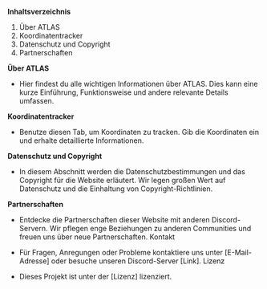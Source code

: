 **Inhaltsverzeichnis**

1. Über ATLAS
2. Koordinatentracker
3. Datenschutz und Copyright
4. Partnerschaften

**Über ATLAS**

- Hier findest du alle wichtigen Informationen über ATLAS. Dies kann eine kurze Einführung, Funktionsweise und andere relevante Details umfassen.

**Koordinatentracker**

- Benutze diesen Tab, um Koordinaten zu tracken. Gib die Koordinaten ein und erhalte detaillierte Informationen.

**Datenschutz und Copyright**

- In diesem Abschnitt werden die Datenschutzbestimmungen und das Copyright für die Website erläutert. Wir legen großen Wert auf Datenschutz und die Einhaltung von Copyright-Richtlinien.

**Partnerschaften**

- Entdecke die Partnerschaften dieser Website mit anderen Discord-Servern. Wir pflegen enge Beziehungen zu anderen Communities und freuen uns über neue Partnerschaften.
Kontakt

- Für Fragen, Anregungen oder Probleme kontaktiere uns unter [E-Mail-Adresse] oder besuche unseren Discord-Server [Link].
Lizenz

- Dieses Projekt ist unter der [Lizenz] lizenziert.